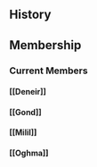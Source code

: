 ## History
## Membership
### Current Members
#### [[Deneir]]
#### [[Gond]]
#### [[Milil]]
#### [[Oghma]]